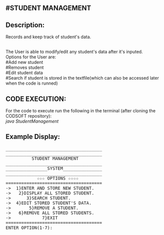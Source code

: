 #STUDENT MANAGEMENT
---------------------
Description:
-----
Records and keep track of student's data.

<br>
The User is able to modify/edit any student's data after it's inputed.
<br>
Options for the User are:<br>
#Add new student<br>
#Removes student<br>
#Edit student data<br>
#Search if student is stored in the textfile(which can also be accessed later when the code is runned)<br>


CODE EXECUTION:
---------------
For the code to execute run the following in the terminal (after cloning the CODSOFT repository):<br>
*java StudentManagement*

Example Display:
----
<pre>
_____________________________________
_____________________________________
          STUDENT MANAGEMENT    
_____________________________________
________________SYSTEM_______________
_____________________________________
            ☆☆☆ OPTIONS ☆☆☆☆         
=====================================
->  1}ENTER AND STORE NEW STUDENT.
->   2}DISPLAY ALL STORED STUDENT.
->      3}SEARCH STUDENT.
->  4}EDIT STORED STUDENT'S DATA.
->       5}REMOVE A STUDENT.
->   6}REMOVE ALL STORED STUDENTS. 
->            7}EXIT
=====================================
ENTER OPTION(1-7): 
</pre>
